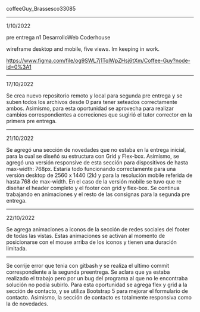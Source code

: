 coffeeGuy_Brassesco33085

----------------------------------------------------------------------------

1/10/2022

pre entrega n1 DesarrolloWeb Coderhouse

wireframe desktop and mobile, five views. Im keeping in work.

https://www.figma.com/file/og9SWL7j1TqlWpZHsj6tXm/Coffee-Guy?node-id=0%3A1

---------------------------------------------------------------------------

17/10/2022

Se crea nuevo repositorio remoto y local para segunda pre entrega y se suben todos los archivos desde 0 para tener seteados correctamente ambos.
Asimismo, para esta oportunidad se aprovecha para realizar cambios correspondientes a correciones que sugirió el tutor corrector en la primera pre entrega.

----------------------------------------------------------------------------------------------------------

21/10/2022

Se agregó una sección de novedades que no estaba en la entrega inicial, para la cual se diseñó su estructura con Grid y Flex-box. Asimismo, se agregó una versión responsive de esta sección para dispositivos de hasta max-width: 768px. Estaría todo funcionando correctamente para una versión desktop de 2560 x 1440 (2k) y para la resolución mobile referida de hasta 768 de max-width. En el caso de la versión mobile se tuvo que re diseñar el header completo y el footer con grid y flex-box. Se continua trabajando en animaciones y el resto de las consignas para la segunda pre entrega. 

----------------------------------------------------------------------------------------------------------

22/10/2022

Se agrega animaciones a iconos de la sección de redes sociales del footer de todas las vistas. Estas animaciones se activan al momento de posicionarse con el mouse arriba de los iconos y tienen una duración limitada.

--------------------------------------------------------------------------------------------------------------

Se corrije error que tenia con gitbash y se realiza el ultimo commit correspondiente a la segunda preentrega. Se aclara que ya estaba realizado el trabajo pero por un bug del programa al que no le encontraba solución no podía subirlo. Para esta oportunidad se agrega flex y grid a la sección de contacto, y se utiliza Bootstrap 5 para mejorar el formulario de contacto. Asimismo, la sección de contacto es totalmente responsiva como la de novedades.

